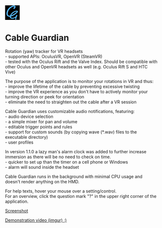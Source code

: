 ![alt text](https://github.com/Bitslo/CableGuardian/blob/master/Source/Art/CG_icon_pic.png) 

# Cable Guardian 

Rotation (yaw) tracker for VR headsets  
     - supported APIs: OculusVR, OpenVR (SteamVR)       
     - tested with the Oculus Rift and the Valve Index. Should be compatible with other Oculus and OpenVR headsets as well (e.g. Oculus Rift S and HTC Vive)

The purpose of the application is to monitor your rotations in VR and thus:  
     - improve the lifetime of the cable by preventing excessive twisting  
     - improve the VR experience as you don't have to actively monitor your turning direction or peek for orientation  
     - eliminate the need to straighten out the cable after a VR session

Cable Guardian uses customizable audio notifications, featuring:   
     - audio device selection  
     - a simple mixer for pan and volume  
     - editable trigger points and rules  
     - support for custom sounds (by copying wave (*.wav) files to the executable directory)  
     - user profiles  
    
In version 1.1.0 a lazy man's alarm clock was added to further increase immersion as there will be no need to check on time.  
     - quicker to set up than the timer on a cell phone or Windows  
     - alarm will sound inside the headset

Cable Guardian runs in the background with minimal CPU usage and doesn't render anything on the HMD.  

For help texts, hover your mouse over a setting/control.  
For an overview, click the question mark "?" in the upper right corner of the application. 

[Screenshot](../master/Source/Art/CG_GUI.png)

[Demonstration video (imgur) ;)](https://i.imgur.com/mMKLhW6.mp4)
